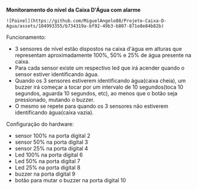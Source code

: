 **Monitoramento do nível da Caixa D'Água com alarme**


    ![Painel](https://github.com/MiguelAngelo88/Projeto-Caixa-D-Agua/assets/104993355/b734319a-bf92-49b3-b807-871e8e84b82b)
      
Funcionamento:
- 3 sensores de nível estão dispostos na caixa d'água em alturas que representam aproximadamente 100%, 50% e 25% de água presente na caixa.
- Para cada sensor existe um respectivo led que irá acender quando o sensor estiver identificando água.
- Quando os 3 sensores estiverem identificando água(caixa cheia), um buzzer irá começar a tocar por um intervalo de 10 segundos(toca 10 segundos, aguarda 10 segundos, etc), ao menos
  que o botão seja pressionado, mutando o buzzer.
- O mesmo se repete para quando os 3 sensores não estiverem identificando água(caixa vazia).

Configuração do hardware:
- sensor 100% na porta digital 2
- sensor 50% na porta digital 3
- sensor 25% na porta digital 4
- Led 100% na porta digital 6
- Led 50% na porta digital 7
- Led 25% na porta digital 8
- buzzer na porta digital 9
- botão para mutar o buzzer na porta digital 10
